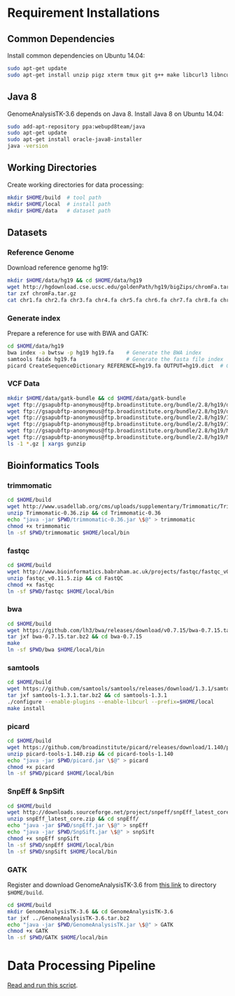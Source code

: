 # Requirement Installations

## Common Dependencies

Install common dependencies on Ubuntu 14.04:

```bash
sudo apt-get update
sudo apt-get install unzip pigz xterm tmux git g++ make libcurl3 libncurses5-dev zlib1g-dev libcurl4-openssl-dev default-jdk r-base-dev
```

## Java 8

GenomeAnalysisTK-3.6 depends on Java 8. Install Java 8 on Ubuntu 14.04:

```bash
sudo add-apt-repository ppa:webupd8team/java
sudo apt-get update
sudo apt-get install oracle-java8-installer
java -version
```

## Working Directories

Create working directories for data processing:

```bash
mkdir $HOME/build  # tool path
mkdir $HOME/local  # install path
mkdir $HOME/data   # dataset path
```

## Datasets

### Reference Genome

Download reference genome hg19:

```bash
mkdir $HOME/data/hg19 && cd $HOME/data/hg19
wget http://hgdownload.cse.ucsc.edu/goldenPath/hg19/bigZips/chromFa.tar.gz
tar zxf chromFa.tar.gz
cat chr1.fa chr2.fa chr3.fa chr4.fa chr5.fa chr6.fa chr7.fa chr8.fa chr9.fa chr10.fa chr11.fa chr12.fa chr13.fa chr14.fa chr15.fa chr16.fa chr17.fa chr18.fa chr19.fa chr20.fa chr21.fa chr22.fa chrX.fa chrY.fa chrM.fa > hg19.fa
```

### Generate index

Prepare a reference for use with BWA and GATK:

```bash
cd $HOME/data/hg19
bwa index -a bwtsw -p hg19 hg19.fa    # Generate the BWA index
samtools faidx hg19.fa                # Generate the fasta file index
picard CreateSequenceDictionary REFERENCE=hg19.fa OUTPUT=hg19.dict  # Generate the sequence dictionary
```

### VCF Data

```bash
mkdir $HOME/data/gatk-bundle && cd $HOME/data/gatk-bundle
wget ftp://gsapubftp-anonymous@ftp.broadinstitute.org/bundle/2.8/hg19/dbsnp_138.hg19.vcf.gz
wget ftp://gsapubftp-anonymous@ftp.broadinstitute.org/bundle/2.8/hg19/dbsnp_138.hg19.vcf.idx.gz
wget ftp://gsapubftp-anonymous@ftp.broadinstitute.org/bundle/2.8/hg19/1000G_phase1.indels.hg19.sites.vcf.gz
wget ftp://gsapubftp-anonymous@ftp.broadinstitute.org/bundle/2.8/hg19/1000G_phase1.indels.hg19.sites.vcf.idx.gz
wget ftp://gsapubftp-anonymous@ftp.broadinstitute.org/bundle/2.8/hg19/Mills_and_1000G_gold_standard.indels.hg19.sites.vcf.gz
wget ftp://gsapubftp-anonymous@ftp.broadinstitute.org/bundle/2.8/hg19/Mills_and_1000G_gold_standard.indels.hg19.sites.vcf.idx.gz
ls -1 *.gz | xargs gunzip
```

## Bioinformatics Tools

### trimmomatic

```bash
cd $HOME/build
wget http://www.usadellab.org/cms/uploads/supplementary/Trimmomatic/Trimmomatic-0.36.zip
unzip Trimmomatic-0.36.zip && cd Trimmomatic-0.36
echo "java -jar $PWD/trimmomatic-0.36.jar \$@" > trimmomatic
chmod +x trimmomatic
ln -sf $PWD/trimmomatic $HOME/local/bin
```

### fastqc

```bash
cd $HOME/build
wget http://www.bioinformatics.babraham.ac.uk/projects/fastqc/fastqc_v0.11.5.zip
unzip fastqc_v0.11.5.zip && cd FastQC
chmod +x fastqc
ln -sf $PWD/fastqc $HOME/local/bin
```

### bwa

```bash
cd $HOME/build
wget https://github.com/lh3/bwa/releases/download/v0.7.15/bwa-0.7.15.tar.bz2
tar jxf bwa-0.7.15.tar.bz2 && cd bwa-0.7.15
make
ln -sf $PWD/bwa $HOME/local/bin
```

### samtools

```bash
cd $HOME/build
wget https://github.com/samtools/samtools/releases/download/1.3.1/samtools-1.3.1.tar.bz2
tar jxf samtools-1.3.1.tar.bz2 && cd samtools-1.3.1
./configure --enable-plugins --enable-libcurl --prefix=$HOME/local
make install
```

### picard

```bash
cd $HOME/build
wget https://github.com/broadinstitute/picard/releases/download/1.140/picard-tools-1.140.zip
unzip picard-tools-1.140.zip && cd picard-tools-1.140
echo "java -jar $PWD/picard.jar \$@" > picard
chmod +x picard
ln -sf $PWD/picard $HOME/local/bin
```

### SnpEff & SnpSift

```bash
cd $HOME/build
wget http://downloads.sourceforge.net/project/snpeff/snpEff_latest_core.zip
unzip snpEff_latest_core.zip && cd snpEff/
echo "java -jar $PWD/snpEff.jar \$@" > snpEff
echo "java -jar $PWD/SnpSift.jar \$@" > snpSift
chmod +x snpEff snpSift
ln -sf $PWD/snpEff $HOME/local/bin
ln -sf $PWD/snpSift $HOME/local/bin
```

### GATK

Register and download GenomeAnalysisTK-3.6 from [this link](https://software.broadinstitute.org/gatk/download) to directory `$HOME/build`.

```bash
cd $HOME/build
mkdir GenomeAnalysisTK-3.6 && cd GenomeAnalysisTK-3.6
tar jxf ../GenomeAnalysisTK-3.6.tar.bz2
echo "java -jar $PWD/GenomeAnalysisTK.jar \$@" > GATK
chmod +x GATK
ln -sf $PWD/GATK $HOME/local/bin
```

# Data Processing Pipeline

[Read and run this script](pipeline_for_targeted_exons_using_GATK_from_MiSeq.sh).
